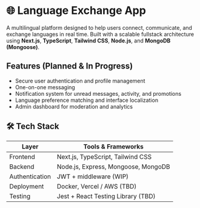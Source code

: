 # 🌐 Language Exchange App

A multilingual platform designed to help users connect, communicate, and exchange languages in real time. Built with a scalable fullstack architecture using **Next.js**, **TypeScript**, **Tailwind CSS**, **Node.js**, and **MongoDB (Mongoose)**.

## Features (Planned & In Progress)

- Secure user authentication and profile management
- One-on-one messaging 
- Notification system for unread messages, activity, and promotions
- Language preference matching and interface localization
- Admin dashboard for moderation and analytics

## 🛠 Tech Stack

| Layer        | Tools & Frameworks                   |
|--------------|--------------------------------------|
| Frontend     | Next.js, TypeScript, Tailwind CSS    |
| Backend      | Node.js, Express, Mongoose, MongoDB  |
| Authentication | JWT + middleware (WIP)            |
| Deployment   | Docker, Vercel / AWS (TBD)           |
| Testing      | Jest + React Testing Library (TBD)   |

